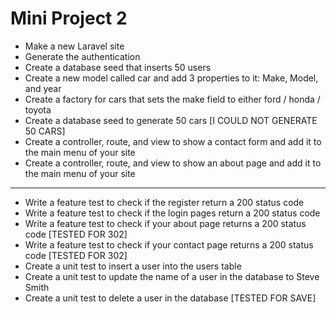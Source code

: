 # Mini Project 2

- Make a new Laravel site
- Generate the authentication
- Create a database seed that inserts 50 users
- Create a new model called car and add 3 properties to it: Make, Model, and year
- Create a factory for cars that sets the make field to either ford / honda / toyota
- Create a database seed to generate 50 cars [I COULD NOT GENERATE 50 CARS]
- Create a controller, route, and view to show a contact form and add it to the main menu of your site
- Create a controller, route, and view to show an about page and add it to the main menu of your site
---
- Write a feature test to check if the register return a 200 status code
- Write a feature test to check if the login pages return a 200 status code 
- Write a feature test to check if your about page returns a 200 status code [TESTED FOR 302]
- Write a feature test to check if your contact page returns a 200 status code [TESTED FOR 302]
- Create a unit test to insert a user into the users table
- Create a unit test to update the name of a user in the database to Steve Smith
- Create a unit test to delete a user in the database [TESTED FOR SAVE]

    
    